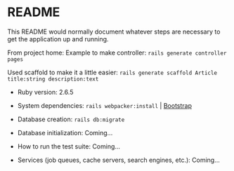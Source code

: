 # README

This README would normally document whatever steps are necessary to get the
application up and running.

From project home:
Example to make controller: `rails generate controller pages`

Used scaffold to make it a little easier: `rails generate scaffold Article title:string description:text`

* Ruby version: 2.6.5

* System dependencies: `rails webpacker:install` | [Bootstrap](https://getbootstrap.com/docs/4.4/getting-started/download/)

* Database creation: `rails db:migrate`

* Database initialization: Coming...

* How to run the test suite: Coming...

* Services (job queues, cache servers, search engines, etc.): Coming...
